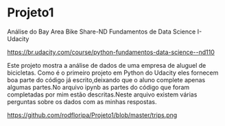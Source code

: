 # Projeto1
Análise do Bay Area Bike Share-ND Fundamentos de Data Science I-Udacity

https://br.udacity.com/course/python-fundamentos-data-science--nd110

Este projeto mostra a análise de dados de uma empresa de aluguel de bicicletas.
Como é o primeiro projeto em Python do Udacity eles fornecem boa parte do código já
escrito,deixando que o aluno complete apenas algumas partes.No arquivo ipynb as partes
do código que foram completadas por mim estão descritas.Neste arquivo existem várias
perguntas sobre os dados com as minhas respostas.

https://github.com/rodfloripa/Projeto1/blob/master/trips.png
